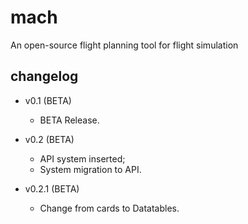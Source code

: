 # mach
An open-source flight planning tool for flight simulation

## changelog
- v0.1 (BETA)
  - BETA Release.

- v0.2 (BETA)
  - API system inserted;
  - System migration to API.

- v0.2.1 (BETA)
  - Change from cards to Datatables.